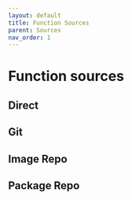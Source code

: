 ```yaml
---
layout: default
title: Function Sources
parent: Sources
nav_order: 1
---
```


# Function sources

## Direct

## Git

## Image Repo

## Package Repo
